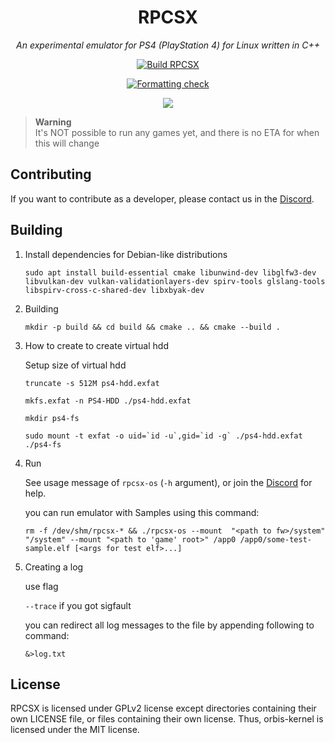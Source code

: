<div align="center">
   
# RPCSX
*An experimental emulator for PS4 (PlayStation 4) for Linux written in C++*

[![Build RPCSX](../../../actions/workflows/rpcsx.yml/badge.svg)](../../../actions/workflows/rpcsx.yml)

[![Formatting check](../../../actions/workflows/format.yml/badge.svg)](../../../actions/workflows/format.yml)

[![](https://img.shields.io/discord/252023769500090368?color=5865F2&logo=discord&logoColor=white)](https://discord.gg/t6dzA4wUdG)

</div>

> **Warning** <br/>
> It's NOT possible to run any games yet, and there is no ETA for when this will change


## Contributing

If you want to contribute as a developer, please contact us in the [Discord](https://discord.gg/t6dzA4wUdG).

## Building

1. Install dependencies for Debian-like distributions
   
   `sudo apt install build-essential cmake libunwind-dev libglfw3-dev libvulkan-dev vulkan-validationlayers-dev spirv-tools glslang-tools libspirv-cross-c-shared-dev libxbyak-dev`
   
3. Building
   
   `mkdir -p build && cd build && cmake .. && cmake --build .`

4. How to create to create virtual hdd

   Setup size of virtual hdd
 
   `truncate -s 512M ps4-hdd.exfat`

   `mkfs.exfat -n PS4-HDD ./ps4-hdd.exfat`

    `mkdir ps4-fs`

    ``sudo mount -t exfat -o uid=`id -u`,gid=`id -g` ./ps4-hdd.exfat ./ps4-fs``

5. Run
   
     See usage message of `rpcsx-os` (`-h` argument), or join the [Discord](https://discord.gg/t6dzA4wUdG) for help.

     you can run emulator with Samples using this command:
   
     `rm -f /dev/shm/rpcsx-* && ./rpcsx-os --mount  "<path to fw>/system" "/system" --mount "<path to 'game' root>" /app0 /app0/some-test-sample.elf [<args for test elf>...]`

 6. Creating a log

    use flag
    
    `--trace` if you got sigfault
    
    you can redirect all log messages to the file by appending following to command:

     `&>log.txt`
      


## License

RPCSX is licensed under GPLv2 license except directories containing their own LICENSE file, or files containing their own license.
Thus, orbis-kernel is licensed under the MIT license.
